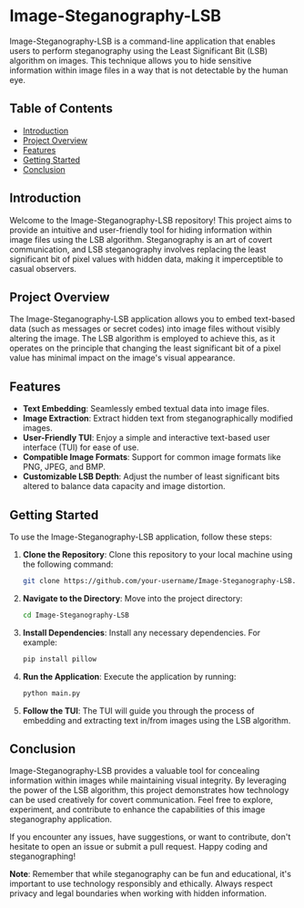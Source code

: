 # Image-Steganography-LSB

Image-Steganography-LSB is a command-line application that enables users to perform steganography using the Least Significant Bit (LSB) algorithm on images. This technique allows you to hide sensitive information within image files in a way that is not detectable by the human eye.

## Table of Contents

- [Introduction](#introduction)
- [Project Overview](#project-overview)
- [Features](#features)
- [Getting Started](#getting-started)
- [Conclusion](#conclusion)

## Introduction

Welcome to the Image-Steganography-LSB repository! This project aims to provide an intuitive and user-friendly tool for hiding information within image files using the LSB algorithm. Steganography is an art of covert communication, and LSB steganography involves replacing the least significant bit of pixel values with hidden data, making it imperceptible to casual observers.

## Project Overview

The Image-Steganography-LSB application allows you to embed text-based data (such as messages or secret codes) into image files without visibly altering the image. The LSB algorithm is employed to achieve this, as it operates on the principle that changing the least significant bit of a pixel value has minimal impact on the image's visual appearance.

## Features

- **Text Embedding**: Seamlessly embed textual data into image files.
- **Image Extraction**: Extract hidden text from steganographically modified images.
- **User-Friendly TUI**: Enjoy a simple and interactive text-based user interface (TUI) for ease of use.
- **Compatible Image Formats**: Support for common image formats like PNG, JPEG, and BMP.
- **Customizable LSB Depth**: Adjust the number of least significant bits altered to balance data capacity and image distortion.

## Getting Started

To use the Image-Steganography-LSB application, follow these steps:

1. **Clone the Repository**: Clone this repository to your local machine using the following command:

   ```bash
   git clone https://github.com/your-username/Image-Steganography-LSB.git
   ```

2. **Navigate to the Directory**: Move into the project directory:

   ```bash
   cd Image-Steganography-LSB
   ```

3. **Install Dependencies**: Install any necessary dependencies. For example:

   ```bash
   pip install pillow
   ```

4. **Run the Application**: Execute the application by running:

   ```bash
   python main.py
   ```

5. **Follow the TUI**: The TUI will guide you through the process of embedding and extracting text in/from images using the LSB algorithm.

## Conclusion

Image-Steganography-LSB provides a valuable tool for concealing information within images while maintaining visual integrity. By leveraging the power of the LSB algorithm, this project demonstrates how technology can be used creatively for covert communication. Feel free to explore, experiment, and contribute to enhance the capabilities of this image steganography application.

If you encounter any issues, have suggestions, or want to contribute, don't hesitate to open an issue or submit a pull request. Happy coding and steganographing!

**Note**: Remember that while steganography can be fun and educational, it's important to use technology responsibly and ethically. Always respect privacy and legal boundaries when working with hidden information.